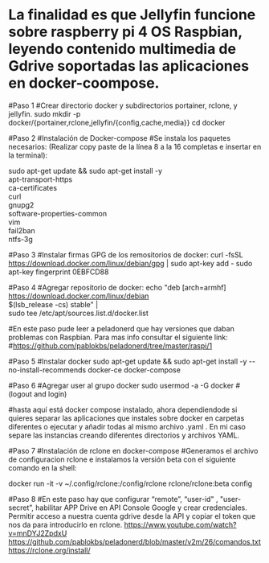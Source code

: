 # La finalidad es que Jellyfin funcione sobre raspberry pi 4 OS Raspbian, leyendo contenido multimedia de Gdrive soportadas las aplicaciones en docker-coompose.

#Paso 1
#Crear directorio docker y subdirectorios portainer, rclone, y jellyfin.
sudo mkdir -p docker/{portainer,rclone,jellyfin/{config,cache,media}}
cd docker

#Paso 2
#Instalación de Docker-compose 
#Se instala los paquetes necesarios: (Realizar copy paste de la línea 8 a la 16 completas e insertar en la terminal):

sudo apt-get update && sudo apt-get install -y \
  apt-transport-https \
  ca-certificates \
  curl \
  gnupg2 \
  software-properties-common \
  vim \
  fail2ban \
  ntfs-3g

#Paso 3
#Instalar firmas GPG de los remositorios de docker:
curl -fsSL https://download.docker.com/linux/debian/gpg | sudo apt-key add -
 sudo apt-key fingerprint 0EBFCD88

#Paso 4
#Agregar repositorio de docker:
echo "deb [arch=armhf] https://download.docker.com/linux/debian \
     $(lsb_release -cs) stable" | \
    sudo tee /etc/apt/sources.list.d/docker.list

#En este paso pude leer a peladonerd que hay versiones que daban problemas con Raspbian. Para mas info consultar el siguiente link:
#https://github.com/pablokbs/peladonerd/tree/master/raspi/1

#Paso 5
#Instalar docker
sudo apt-get update && sudo apt-get install -y --no-install-recommends docker-ce docker-compose

#Paso 6
#Agregar user al grupo docker
sudo usermod -a -G docker <usuario>
#(logout and login)
  

#hasta aquí está docker compose instalado, ahora dependiendode si quieres separar las aplicaciones que instales sobre docker en carpetas diferentes o ejecutar y añadir todas al mismo archivo .yaml . En mi caso separe las instancias creando diferentes directorios y archivos YAML.



#Paso 7
#Instalación de rclone en docker-compose
#Generamos el archivo de configuracion rclone e instalamos la versión beta con el siguiente comando en la shell:

docker run -it -v ~/.config/rclone:/config/rclone rclone/rclone:beta config

#Paso 8
#En este paso hay que configurar “remote”, “user-id" , "user-secret”, habilitar APP Drive en API Console Google y crear credenciales. Permitir acceso a nuestra cuenta gdrive desde la API y copiar el token que nos da para introducirlo en rclone.
       https://www.youtube.com/watch?v=mnDYJ2ZpdxU
       https://github.com/pablokbs/peladonerd/blob/master/v2m/26/comandos.txt
       https://rclone.org/install/
